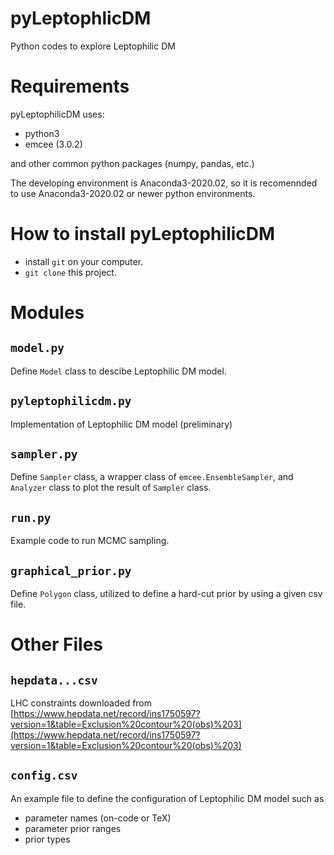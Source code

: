 # pyLeptophlicDM
Python codes to explore Leptophilic DM

# Requirements
pyLeptophilicDM uses:
- python3
- emcee (3.0.2)

and other common python packages (numpy, pandas, etc.)

The developing environment is Anaconda3-2020.02, so it is recomennded to use Anaconda3-2020.02 or newer python environments.

# How to install pyLeptophilicDM
- install `git` on your computer.
- `git clone` this project.

# Modules
## `model.py`
Define `Model` class to descibe Leptophilic DM model.
## `pyleptophilicdm.py`
Implementation of Leptophilic DM model (preliminary)
## `sampler.py`
Define `Sampler` class, a wrapper class of `emcee.EnsembleSampler`, and `Analyzer` class to plot the result of `Sampler` class.
## `run.py`
Example code to run MCMC sampling.
## `graphical_prior.py`
Define `Polygon` class, utilized to define a hard-cut prior by using a given csv file.

# Other Files
## `hepdata...csv`
LHC constraints downloaded from [https://www.hepdata.net/record/ins1750597?version=1&table=Exclusion%20contour%20(obs)%203](https://www.hepdata.net/record/ins1750597?version=1&table=Exclusion%20contour%20(obs)%203)
## `config.csv`
An example file to define the configuration of Leptophilic DM model such as 
  - parameter names (on-code or TeX)
  - parameter prior ranges
  - prior types

